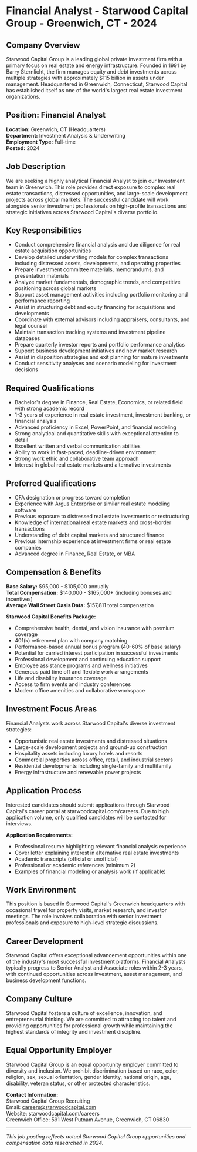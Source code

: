 # Financial Analyst - Starwood Capital Group - Greenwich, CT - 2024

## Company Overview
Starwood Capital Group is a leading global private investment firm with a primary focus on real estate and energy infrastructure. Founded in 1991 by Barry Sternlicht, the firm manages equity and debt investments across multiple strategies with approximately $115 billion in assets under management. Headquartered in Greenwich, Connecticut, Starwood Capital has established itself as one of the world's largest real estate investment organizations.

## Position: Financial Analyst
**Location:** Greenwich, CT (Headquarters)  
**Department:** Investment Analysis & Underwriting  
**Employment Type:** Full-time  
**Posted:** 2024  

## Job Description
We are seeking a highly analytical Financial Analyst to join our Investment team in Greenwich. This role provides direct exposure to complex real estate transactions, distressed opportunities, and large-scale development projects across global markets. The successful candidate will work alongside senior investment professionals on high-profile transactions and strategic initiatives across Starwood Capital's diverse portfolio.

## Key Responsibilities
- Conduct comprehensive financial analysis and due diligence for real estate acquisition opportunities
- Develop detailed underwriting models for complex transactions including distressed assets, developments, and operating properties
- Prepare investment committee materials, memorandums, and presentation materials
- Analyze market fundamentals, demographic trends, and competitive positioning across global markets
- Support asset management activities including portfolio monitoring and performance reporting
- Assist in structuring debt and equity financing for acquisitions and developments
- Coordinate with external advisors including appraisers, consultants, and legal counsel
- Maintain transaction tracking systems and investment pipeline databases
- Prepare quarterly investor reports and portfolio performance analytics
- Support business development initiatives and new market research
- Assist in disposition strategies and exit planning for mature investments
- Conduct sensitivity analyses and scenario modeling for investment decisions

## Required Qualifications
- Bachelor's degree in Finance, Real Estate, Economics, or related field with strong academic record
- 1-3 years of experience in real estate investment, investment banking, or financial analysis
- Advanced proficiency in Excel, PowerPoint, and financial modeling
- Strong analytical and quantitative skills with exceptional attention to detail
- Excellent written and verbal communication abilities
- Ability to work in fast-paced, deadline-driven environment
- Strong work ethic and collaborative team approach
- Interest in global real estate markets and alternative investments

## Preferred Qualifications
- CFA designation or progress toward completion
- Experience with Argus Enterprise or similar real estate modeling software
- Previous exposure to distressed real estate investments or restructuring
- Knowledge of international real estate markets and cross-border transactions
- Understanding of debt capital markets and structured finance
- Previous internship experience at investment firms or real estate companies
- Advanced degree in Finance, Real Estate, or MBA

## Compensation & Benefits
**Base Salary:** $95,000 - $105,000 annually  
**Total Compensation:** $140,000 - $165,000+ (including bonuses and incentives)  
**Average Wall Street Oasis Data:** $157,811 total compensation  

**Starwood Capital Benefits Package:**
- Comprehensive health, dental, and vision insurance with premium coverage
- 401(k) retirement plan with company matching
- Performance-based annual bonus program (40-60% of base salary)
- Potential for carried interest participation in successful investments
- Professional development and continuing education support
- Employee assistance programs and wellness initiatives
- Generous paid time off and flexible work arrangements
- Life and disability insurance coverage
- Access to firm events and industry conferences
- Modern office amenities and collaborative workspace

## Investment Focus Areas
Financial Analysts work across Starwood Capital's diverse investment strategies:
- Opportunistic real estate investments and distressed situations
- Large-scale development projects and ground-up construction
- Hospitality assets including luxury hotels and resorts
- Commercial properties across office, retail, and industrial sectors
- Residential developments including single-family and multifamily
- Energy infrastructure and renewable power projects

## Application Process
Interested candidates should submit applications through Starwood Capital's career portal at starwoodcapital.com/careers. Due to high application volume, only qualified candidates will be contacted for interviews.

**Application Requirements:**
- Professional resume highlighting relevant financial analysis experience
- Cover letter explaining interest in alternative real estate investments
- Academic transcripts (official or unofficial)
- Professional or academic references (minimum 2)
- Examples of financial modeling or analysis work (if applicable)

## Work Environment
This position is based in Starwood Capital's Greenwich headquarters with occasional travel for property visits, market research, and investor meetings. The role involves collaboration with senior investment professionals and exposure to high-level strategic discussions.

## Career Development
Starwood Capital offers exceptional advancement opportunities within one of the industry's most successful investment platforms. Financial Analysts typically progress to Senior Analyst and Associate roles within 2-3 years, with continued opportunities across investment, asset management, and business development functions.

## Company Culture
Starwood Capital fosters a culture of excellence, innovation, and entrepreneurial thinking. We are committed to attracting top talent and providing opportunities for professional growth while maintaining the highest standards of integrity and investment discipline.

## Equal Opportunity Employer
Starwood Capital Group is an equal opportunity employer committed to diversity and inclusion. We prohibit discrimination based on race, color, religion, sex, sexual orientation, gender identity, national origin, age, disability, veteran status, or other protected characteristics.

**Contact Information:**  
Starwood Capital Group Recruiting  
Email: careers@starwoodcapital.com  
Website: starwoodcapital.com/careers  
Greenwich Office: 591 West Putnam Avenue, Greenwich, CT 06830  

---
*This job posting reflects actual Starwood Capital Group opportunities and compensation data researched in 2024.*